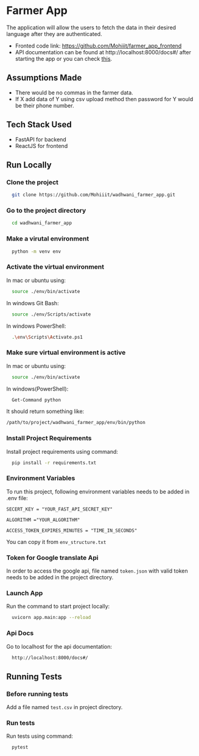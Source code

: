 
# Farmer App

The application will allow the users to fetch the data in their desired language after they are authenticated.

- Fronted code link: https://github.com/Mohiiit/farmer_app_frontend
- API documentation can be found at http://localhost:8000/docs#/ after starting the app or you can check [this](https://github.com/Mohiiit/wadhwani_farmer_app/blob/master/api-documentation.pdf).

## Assumptions Made

- There would be no commas in the farmer data.
- If X add data of Y using csv upload method then password for Y would be their phone number.

## Tech Stack Used

- FastAPI for backend
- ReactJS for frontend


## Run Locally

### Clone the project

```bash
  git clone https://github.com/Mohiiit/wadhwani_farmer_app.git
```

### Go to the project directory

```bash
  cd wadhwani_farmer_app
```

### Make a virutal environment

```bash
  python -m venv env
```

### Activate the virtual environment

In mac or ubuntu using: 

```bash
  source ./env/bin/activate
```

In windows Git Bash: 

```bash
  source ./env/Scripts/activate
```

In windows PowerShell: 

```bash
  .\env\Scripts\Activate.ps1
```

### Make sure virtual environment is active 

In mac or ubuntu using: 

```bash
  source ./env/bin/activate
```

In windows(PowerShell): 

```bash
  Get-Command python
```

It should return something like:
```bash
/path/to/project/wadhwani_farmer_app/env/bin/python
```

### Install Project Requirements

Install project requirements using command: 
```bash
  pip install -r requirements.txt
```


### Environment Variables

To run this project, following environment variables needs to be added in .env file:

`SECERT_KEY = "YOUR_FAST_API_SECRET_KEY"`

`ALGORITHM ="YOUR_ALGORITHM"`

`ACCESS_TOKEN_EXPIRES_MINUTES = "TIME_IN_SECONDS"`

You can copy it from `env_structure.txt`


### Token for Google translate Api

In order to access the google api, file named `token.json` with valid token needs to be added in the project directory.

### Launch App

Run the command to start project locally: 

```bash
  uvicorn app.main:app --reload
```

### Api Docs

Go to localhost for the api documentation:
```bash
  http://localhost:8000/docs#/
```

## Running Tests

### Before running tests

Add a file named `test.csv` in project directory.

### Run tests

Run tests using command:
```bash
  pytest
```

